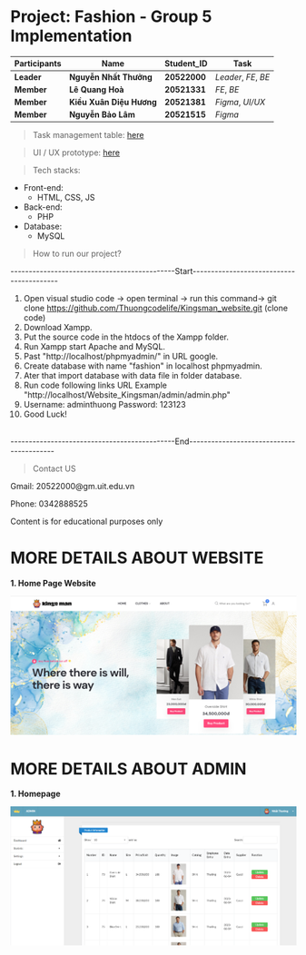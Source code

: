 # Project: Fashion - Group 5 Implementation

Participants | Name | Student_ID | Task |
--- | --- | --- | --- |
**Leader** | **Nguyễn Nhất Thưởng** | **20522000**| *Leader*, *FE*, *BE*|
**Member** | **Lê Quang Hoà** | **20521331** | *FE*, *BE*|
**Member** | **Kiều Xuân Diệu Hương**  | **20521381** | *Figma*, *UI/UX*|
**Member** | **Nguyễn Bảo Lâm** | **20521515** | *Figma*| 
 
 
> Task management table: [here](https://trello.com/invite/b/1JxH6dTT/ATTIe34f268745834a8f77f264f9fd1db14fE4D60B1C/system-management-design)


> UI / UX prototype: [here](https://www.figma.com/file/hP8yLSFgwHDQFOx6kgKqUI/Fashion-Web-UI%2FUX?node-id=0%3A1&t=pNkmhqDvo2T8ANsl-1) 



>Tech stacks:

* Front-end: 
  - HTML, CSS, JS
* Back-end: 
  - PHP
* Database: 
  - MySQL
>How to run our project?

---------------------------------------------Start-----------------------------------------
1. Open visual studio code -> open terminal -> run this command-> git clone https://github.com/Thuongcodelife/Kingsman_website.git (clone code)
2. Download Xampp.
3. Put the source code in the htdocs of the Xampp folder.
3. Run Xampp start Apache and MySQL.
4. Past "http://localhost/phpmyadmin/" in URL google.
5. Create database with name "fashion" in localhost phpmyadmin.
6. Ater that import database with data file in folder database.
7. Run code following links URL Example "http://localhost/Website_Kingsman/admin/admin.php"
8. Username: adminthuong Password: 123123
8. Good Luck!
<br>
---------------------------------------------End-----------------------------------------


>Contact US
<p>Gmail: 20522000@gm.uit.edu.vn</p>
<p>Phone: 0342888525</p>
<p>Content is for educational purposes only</p>

# MORE DETAILS ABOUT WEBSITE
**1. Home Page Website**

![alt text](./img_detail_git/homepage.png)

<!-- **2. Detail Product**

![alt text](./img_detail_git/details_product.png)

**3. Cart**

![alt text](./img_detail_git/cart.png)

**4. Bill Information**

![alt text](./img_detail_git/infor_bill.png)

**5. Print Invoice**

![alt text](./img_detail_git/invoice.png)

**6. Login**

![alt text](./img_detail_git/login_website.png) -->

# MORE DETAILS ABOUT ADMIN

**1. Homepage**

![alt text](./img_detail_git/admin.png)

<!-- **2. Insert Data**

![alt text](./img_detail_git/insert_data.png)

**3. Login**

![alt text](./img_detail_git/login_admin.png) -->
